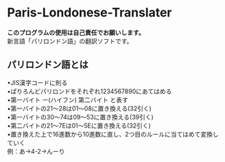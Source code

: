 # Paris-Londonese-Translater
**このプログラムの使用は自己責任でお願いします。**  
新言語「パリロンドン語」の翻訳ソフトです。

## パリロンドン語とは 
•JIS漢字コードに則る  
•ぱりろんどパリロンドをそれぞれ1234567890にあてはめる  
•第一バイト ー(ハイフン) 第二バイト
と表す  
•第一バイトの21～28は01～08に置き換える(32引く)  
•第一バイトの30～74は09～53に置き換える(39引く)  
•第二バイトの21～7Eは01～5Eに置き換える(32引く)  
•置き換えた上で16進数から10進数に直し、2つ目のルールに当てはめて変換していく  
例：あ→4-2→んーり
